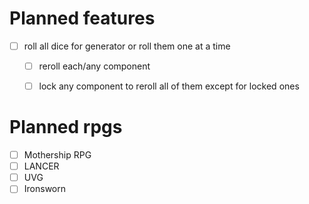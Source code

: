 # Planned features

- [ ] roll all dice for generator or roll them one at a time
  - [ ] reroll each/any component
  - [ ] lock any component to reroll all of them except for locked ones


# Planned rpgs

- [ ] Mothership RPG
- [ ] LANCER
- [ ] UVG
- [ ] Ironsworn